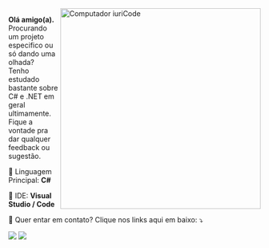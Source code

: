 <img src="https://raw.githubusercontent.com/MicaelliMedeiros/micaellimedeiros/master/image/computer-illustration.png" min-width="400px" max-width="400px" width="400px" align="right" alt="Computador iuriCode">

<p align="left"> 
  <strong>Olá amigo(a).</strong><br>
  Procurando um projeto especifico ou só dando uma olhada?<br>
  Tenho estudado bastante sobre C# e .NET em geral ultimamente.<br>
  Fique a vontade pra dar qualquer feedback ou sugestão.<br>
</p>

<p align="left">
  🦄 Linguagem Principal: <strong>C#</strong>
</p>

<p align="left">
  💼 IDE: <strong>Visual Studio / Code</strong>
</p>

<p align="left">
  💌 Quer entar em contato? Clique nos links aqui em baixo: ⤵️
</p>

<p align="left">
  
  
  <a href="https://www.linkedin.com/in/igor-souza-941730200/" alt="Linkedin">
  <img src="https://img.shields.io/badge/-Linkedin-0e76a8?style=for-the-badge&logo=Linkedin&logoColor=white" /></a>
  
  <a href="mailto:souza.igor@protonmail.com" alt="ProtonMail">
  <img src="https://img.shields.io/badge/ProtonMail-8B89CC?style=for-the-badge&logo=protonmail&logoColor=white"/></a>
  
  

</p>

